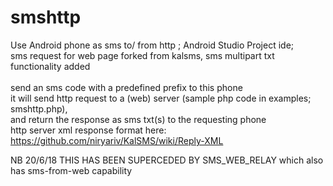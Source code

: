 # smshttp
Use Android phone as sms to/ from http  ;  Android Studio Project ide; <br>
sms request for web page forked from kalsms, sms multipart txt functionality added<br>
<br>
send an sms code with a predefined prefix to this phone<br>
it will send http request to a (web) server  (sample php code in examples; smshttp.php),<br>
and return the response as sms txt(s) to the requesting phone<br>
http server xml response format here: https://github.com/niryariv/KalSMS/wiki/Reply-XML<br>

NB 20/6/18 THIS HAS BEEN SUPERCEDED BY SMS_WEB_RELAY which also has sms-from-web capability


